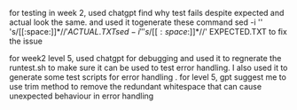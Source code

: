 for testing in week 2, used chatgpt find why test fails despite expected and actual look the same. and used it togenerate these command sed -i '' 's/[[:space:]]*$//' ACTUAL.TXT
sed -i '' 's/[[:space:]]*$//' EXPECTED.TXT
to fix the issue

for week2 level 5, used chatgpt for debugging 
and used it to regnerate the runtest.sh to make sure 
it can be used to test error handling. I also used 
it to generate some test scripts for error handling
.
for level 5, gpt suggest me to use trim method to remove the redundant whitespace that can cause unexpected behaviour in error handling 
